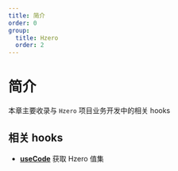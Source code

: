 ```yaml
---
title: 简介
order: 0
group:
  title: Hzero
  order: 2
---
```


# 简介

本章主要收录与 `Hzero` 项目业务开发中的相关 hooks

## 相关 hooks

- **[useCode](/life-cycle/use-code)** 获取 Hzero 值集
